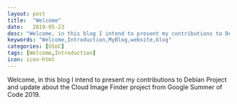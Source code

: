 ```yaml
---
layout: post
title:  "Welcome"
date:   2019-05-23
desc: "Welcome, in this blog I intend to present my contributions to Debian Project"
keywords: "Welcome,Introduction,MyBlog,website,blog"
categories: [GSoC]
tags: [Welcome,Introduction]
icon: icon-html
---
```


Welcome, in this blog I intend to present my contributions to Debian Project and update about the Cloud Image Finder project from Google Summer of Code 2019.